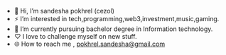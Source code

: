 - 👋 Hi, I’m sandesha pokhrel (cezol)
- ⚡ I’m interested in tech,programming,web3,investment,music,gaming.
- 🌱 I’m currently pursuing bachelor degree in Information technology.
-  ♡ I love to challenge myself on new stuff. 
- 🌐 How to reach me , pokhrel.sandesha@gmail.com

<!---
sandeshapokhrel/sandeshapokhrel is a ✨ special ✨ repository because its `README.md` (this file) appears on your GitHub profile.
You can click the Preview link to take a look at your changes.
--->
